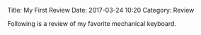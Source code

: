 Title: My First Review
Date: 2017-03-24 10:20
Category: Review

Following is a review of my favorite mechanical keyboard.
